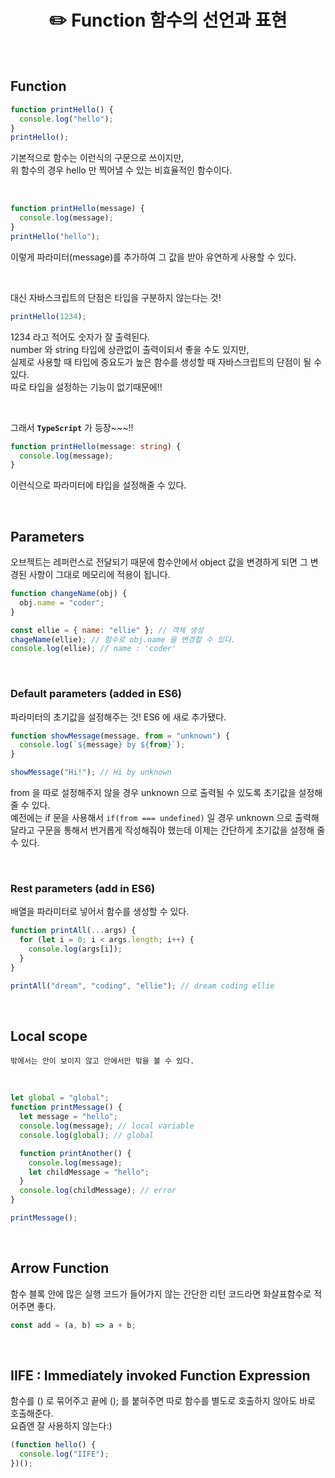 # <div align="center">✏️ Function 함수의 선언과 표현</div>

<br>

## Function

```javascript
function printHello() {
  console.log("hello");
}
printHello();
```

기본적으로 함수는 이런식의 구문으로 쓰이지만,  
위 함수의 경우 hello 만 찍어낼 수 있는 비효율적인 함수이다.

<br>

```javascript
function printHello(message) {
  console.log(message);
}
printHello("hello");
```

이렇게 파라미터(message)를 추가하여 그 값을 받아 유연하게 사용할 수 있다.

<br>

대신 자바스크립트의 단점은 타입을 구분하지 않는다는 것!

```javascript
printHello(1234);
```

1234 라고 적어도 숫자가 잘 출력된다.  
number 와 string 타입에 상관없이 출력이되서 좋을 수도 있지만,  
실제로 사용할 때 타입에 중요도가 높은 함수를 생성할 때 자바스크립트의 단점이 될 수 있다.  
따로 타입을 설정하는 기능이 없기때문에!!

<br>

그래서 **`TypeScript`** 가 등장~~~!!

```typescript
function printHello(message: string) {
  console.log(message);
}
```

이런식으로 파라미터에 타입을 설정해줄 수 있다.

<br>

## Parameters

오브젝트는 레퍼런스로 전달되기 때문에 함수안에서 object 값을 변경하게 되면 그 변경된 사항이 그대로 메모리에 적용이 됩니다.

```jsx
function changeName(obj) {
  obj.name = "coder";
}

const ellie = { name: "ellie" }; // 객체 생성
chageName(ellie); // 함수로 obj.name 을 변경할 수 있다.
console.log(ellie); // name : 'coder'
```

<br>

### Default parameters (added in ES6)

파라미터의 초기값을 설정해주는 것! ES6 에 새로 추가됐다.

```jsx
function showMessage(message, from = "unknown") {
  console.log(`${message} by ${from}`);
}

showMessage("Hi!"); // Hi by unknown
```

from 을 따로 설정해주지 않을 경우 unknown 으로 출력될 수 있도록 초기값을 설정해줄 수 있다.  
예전에는 if 문을 사용해서 `if(from === undefined)` 일 경우 unknown 으로 출력해달라고 구문을 통해서 번거롭게 작성해줘야 했는데 이제는 간단하게 초기값을 설정해 줄 수 있다.

<br>

### Rest parameters (add in ES6)

배열을 파라미터로 넣어서 함수를 생성할 수 있다.

```jsx
function printAll(...args) {
  for (let i = 0; i < args.length; i++) {
    console.log(args[i]);
  }
}

printAll("dream", "coding", "ellie"); // dream coding ellie
```

<br>

## Local scope

```
밖에서는 안이 보이지 않고 안에서만 밖을 볼 수 있다.
```

<br>

```javascript
let global = "global";
function printMessage() {
  let message = "hello";
  console.log(message); // local variable
  console.log(global); // global

  function printAnother() {
    console.log(message);
    let childMessage = "hello";
  }
  console.log(childMessage); // error
}

printMessage();
```

<br>

## Arrow Function

함수 블록 안에 많은 실행 코드가 들어가지 않는 간단한 리턴 코드라면 화살표함수로 적어주면 좋다.

```javascript
const add = (a, b) => a + b;
```

<br>

## IIFE : Immediately invoked Function Expression

함수를 () 로 묶어주고 끝에 (); 를 붙혀주면 따로 함수를 별도로 호출하지 않아도 바로 호출해준다.  
요즘엔 잘 사용하지 않는다:)

```javascript
(function hello() {
  console.log("IIFE");
})();
```
